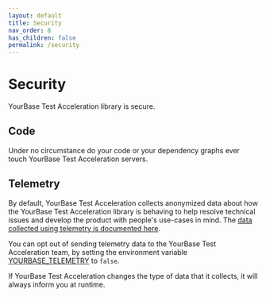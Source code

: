 ```yaml
---
layout: default
title: Security
nav_order: 8
has_children: false
permalink: /security
---
```


# Security
YourBase Test Acceleration library is secure. 

## Code
Under no circumstance do your code or your dependency graphs ever touch YourBase Test Acceleration servers.

## Telemetry
By default, YourBase Test Acceleration collects anonymized data about how the YourBase Test Acceleration library is behaving to help resolve technical issues and develop the product with people's use-cases in mind. The [data collected using telemetry is documented here](https://yourbase.io/data-usage). 

You can opt out of sending telemetry data to the YourBase Test Acceleration team, by setting the environment variable [YOURBASE_TELEMETRY](reference/configuration-options.md#yourbase_telemetry) to `false`.

If YourBase Test Acceleration changes the type of data that it collects, it will always inform you at runtime. 
